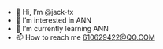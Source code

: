 - 👋 Hi, I’m @jack-tx
- 👀 I’m interested in ANN
- 🌱 I’m currently learning ANN
- 📫 How to reach me 610629422@QQ.COM

<!---
jack-tx/jack-tx is a ✨ special ✨ repository because its `README.md` (this file) appears on your GitHub profile.
You can click the Preview link to take a look at your changes.
--->
